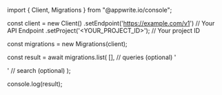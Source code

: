 import { Client, Migrations } from "@appwrite.io/console";

const client = new Client()
    .setEndpoint('https://example.com/v1') // Your API Endpoint
    .setProject('<YOUR_PROJECT_ID>'); // Your project ID

const migrations = new Migrations(client);

const result = await migrations.list(
    [], // queries (optional)
    '<SEARCH>' // search (optional)
);

console.log(result);
